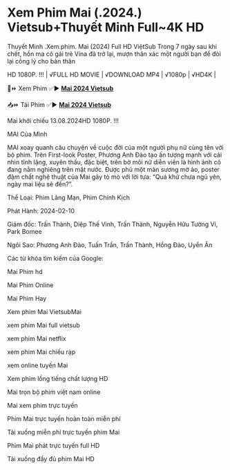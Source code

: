 # Xem Phim Mai (.2024.) Vietsub+Thuyết Minh Full~4K HD
Thuyết Minh .Xem.phim. Mai (2024) Full HD ViệtSub
Trong 7 ngày sau khi chết, hồn ma cô gái trẻ Vina đã trở lại, mượn thân xác một người bạn để đòi lại công lý cho bản thân

HD 1080P. !!! | √FULL HD MOVIE | √DOWNLOAD MP4 | √1080p | √HD4K |

📱⏩ Xem Phim ✅▶️ **[Mai 2024 Vietsub](https://jasstwatch.com/vi/movie/1210973)**

📥⏩️ Tải Phim ✅▶ **[Mai 2024 Vietsub](https://jasstwatch.com/vi/movie/1210973)**

Mai khởi chiếu 13.08.2024HD 1080P. !!!

MAI Của Mình

MAI xoay quanh câu chuyện về cuộc đời của một người phụ nữ cùng tên với bộ phim. Trên First-look Poster, Phương Anh Đào tạo ấn tượng mạnh với cái nhìn tĩnh lặng, xuyên thấu, đặc biệt, trên bờ môi nữ diễn viên là hình ảnh cô đang nằm nghiêng trên mặt nước. Được phủ một màn sương mờ ảo, poster đậm chất nghệ thuật của Mai gây tò mò với lời tựa: “Quá khứ chưa ngủ yên, ngày mai liệu sẽ đến?”.

Thể Loại: Phim Lãng Mạn, Phim Chính Kịch

Phát Hành: 2024-02-10

Giám đốc: Trấn Thành, Diệp Thế Vinh, Trấn Thành, Nguyễn Hữu Tường Vi, Park Bomee

Ngôi Sao: Phương Anh Đào, Tuấn Trần, Trấn Thành, Hồng Đào, Uyển Ân

Các từ khóa tìm kiếm của Google:

Mai Phim hd

Mai Phim Online

Mai Phim Hay

Xem phim Mai VietsubMai

xem phim Mai full vietsub

xem phim Mai netflix

xem phim Mai chiếu rạp

xem online tuyến Mai

Xem phim lồng tiếng chất lượng HD

Mai trọn bộ phim việt nam online

Mai xem phim trực tuyến

Phim Mai trực tuyến hoàn toàn miễn phí

Tải xuống miễn phí trực tuyến phim Mai

Phim Mai phát trực tuyến full HD

Tải xuống đầy đủ phim Mai HD
